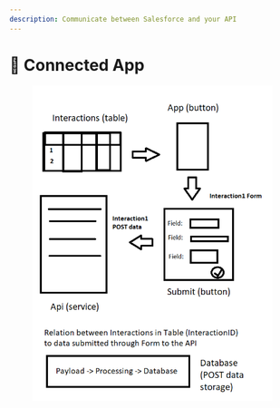 ```yaml
---
description: Communicate between Salesforce and your API
---
```


# 🔁 Connected App



<figure><img src="../.gitbook/assets/MicrosoftTeams-image (1).png" alt=""><figcaption></figcaption></figure>
